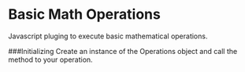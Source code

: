 # Basic Math Operations
Javascript pluging to execute basic mathematical operations.

###Initializing
Create an instance of the Operations object and call the method to your operation.
